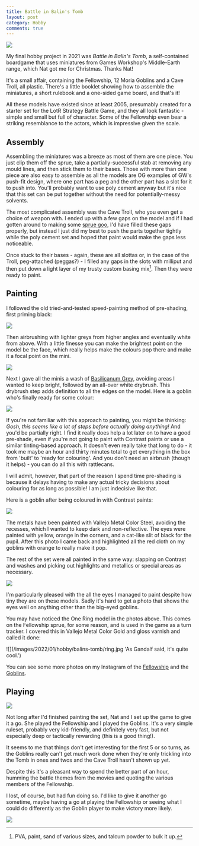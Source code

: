 ```yaml
---
title: Battle in Balin's Tomb
layout: post
category: Hobby
comments: true
---
```


![](/images/2022/01/hobby/balins-tomb/box.jpg)

My final hobby project in 2021 was *Battle in Balin's Tomb*, a self-contained boardgame that uses miniatures from Games Workshop's Middle-Earth range, which Nat got me for Christmas. Thanks Nat!

<!--more-->

It's a small affair, containing the Fellowship, 12 Moria Goblins and a Cave Troll, all plastic. There's a little booklet showing how to assemble the miniatures, a short rulebook and a one-sided game board, and that's it! 

All these models have existed since at least 2005, presumably created for a starter set for the LotR Strategy Battle Game, and they all look fantastic - simple and small but full of character. Some of the Fellowship even bear a striking resemblance to the actors, which is impressive given the scale.

## Assembly

Assembling the miniatures was a breeze as most of them are one piece. You just clip them off the sprue, take a partially-successful stab at removing any mould lines, and then stick them to their bases. Those with more than one piece are also easy to assemble as all the models are OG examples of GW's push-fit design, where one part has a peg and the other part has a slot for it to push into. You'll probably want to use poly cement anyway but it's nice that this set can be put together without the need for potentially-messy solvents. 

The most complicated assembly was the Cave Troll, who you even get a choice of weapon with. I ended up with a few gaps on the model and if I had gotten around to making some [sprue goo](https://www.youtube.com/watch?v=BH8xp0BJwQo), I'd have filled these gaps properly, but instead I just did my best to push the parts together tightly while the poly cement set and hoped that paint would make the gaps less noticeable. 

Once stuck to their bases - again, these are all slottas or, in the case of the Troll, peg-attached (peggas?) - I filled any gaps in the slots with milliput and then put down a light layer of my trusty custom basing mix[^1]. Then they were ready to paint.

## Painting

I followed the old tried-and-tested speed-painting method of pre-shading, first priming black:

![](/images/2022/01/hobby/balins-tomb/wip00.jpg)

Then airbrushing with lighter greys from higher angles and eventually white from above. With a little finesse you can make the brightest point on the model be the face, which really helps make the colours pop there and make it a focal point on the mini.

![](/images/2022/01/hobby/balins-tomb/wip01.jpg)

Next I gave all the minis a wash of [Basilicanum Grey](https://www.games-workshop.com/en-FI/Basilicanum-Grey-2019), avoiding areas I wanted to keep bright, followed by an all-over white drybrush. This drybrush step adds definition to all the edges on the model. Here is a goblin who's finally ready for some colour:

![](/images/2022/01/hobby/balins-tomb/wip02.jpg)

If you're not familiar with this approach to painting, you might be thinking: *Gosh, this seems like a lot of steps before actually doing anything!* And you'd be partially right. I find it really does help a lot later on to have a good pre-shade, even if you're not going to paint with Contrast paints or use a similar tinting-based approach. It doesn't even really take that long to do - it took me maybe an hour and thirty minutes total to get everything in the box from 'built' to 'ready for colouring'. And you don't need an airbrush (though it helps) - you can do all this with rattlecans. 

I will admit, however, that part of the reason I spend time pre-shading is because it delays having to make any actual tricky decisions about colouring for as long as possible! I am just indecisive like that.

Here is a goblin after being coloured in with Contrast paints: 

![](/images/2022/01/hobby/balins-tomb/wip04.jpg)

The metals have been painted with Vallejo Metal Color Steel, avoiding the recesses, which I wanted to keep dark and non-reflective. The eyes were painted with yellow, orange in the corners, and a cat-like slit of black for the pupil. After this photo I came back and highlighted all the red cloth on my goblins with orange to really make it pop.

The rest of the set were all painted in the same way: slapping on Contrast and washes and picking out highlights and metallics or special areas as necessary. 

![](/images/2022/01/hobby/balins-tomb/goblins0.jpg)

I'm particularly pleased with the all the eyes I managed to paint despite how tiny they are on these models. Sadly it's hard to get a photo that shows the eyes well on anything other than the big-eyed goblins.  

You may have noticed the One Ring model in the photos above. This comes on the Fellowship sprue, for some reason, and is used in the game as a turn tracker. I covered this in Vallejo Metal Color Gold and gloss varnish and called it done:

![](/images/2022/01/hobby/balins-tomb/ring.jpg 'As Gandalf said, it's quite cool.')

You can see some more photos on my Instagram of the [Fellowship](https://www.instagram.com/p/CYEnPF_NYZM/) and the [Goblins](https://www.instagram.com/p/CYEnTA-N85d/).

## Playing

![](/images/2022/01/hobby/balins-tomb/game.jpg)

Not long after I'd finished painting the set, Nat and I set up the game to give it a go. She played the Fellowship and I played the Goblins. It's a very simple ruleset, probably very kid-friendly, and definitely very fast, but not especially deep or tactically rewarding (this is a good thing!). 

It seems to me that things don't get interesting for the first 5 or so turns, as the Goblins really can't get much work done when they're only trickling into the Tomb in ones and twos and the Cave Troll hasn't shown up yet.

Despite this it's a pleasant way to spend the better part of an hour, humming the battle themes from the movies and quoting the various members of the Fellowship. 

I lost, of course, but had fun doing so. I'd like to give it another go sometime, maybe having a go at playing the Fellowship or seeing what I could do differently as the Goblin player to make victory more likely.

![](/images/2022/01/hobby/balins-tomb/legolas-v-troll.jpg)

[^1]: PVA, paint, sand of various sizes, and talcum powder to bulk it up.